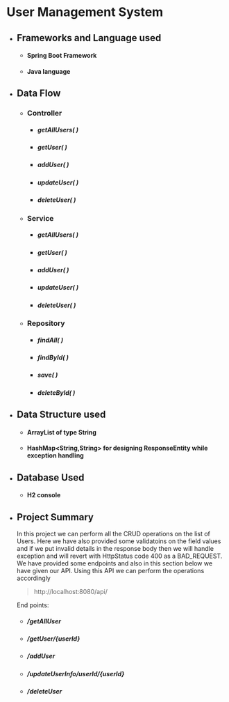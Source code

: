 # User Management System
- ## Frameworks and Language used
  - #### Spring Boot Framework
  - #### Java language
- ## Data Flow
  - ### Controller
     - ##### _getAllUsers( )_   
     - ##### _getUser( )_       
     - ##### _addUser( )_     
     - ##### _updateUser( )_    
     - ##### _deleteUser( )_       
    
  - ### Service
     - ##### _getAllUsers( )_   
     - ##### _getUser( )_       
     - ##### _addUser( )_     
     - ##### _updateUser( )_    
     - ##### _deleteUser( )_  
     
   - ### Repository
     - ##### _findAll( )_   
     - ##### _findById( )_       
     - ##### _save( )_     
     - ##### _deleteById( )_       
     
- ## Data Structure used 
  - #### ArrayList of type String
  - #### HashMap<String,String> for designing ResponseEntity while exception handling
- ## Database Used
  - #### H2 console
- ## Project Summary
  In this project we can perform all the CRUD operations on the list of Users. Here we have also provided some validatoins on the field values and if we put invalid details in 
  the response body then we will handle exception and will revert with HttpStatus code 400 as a BAD_REQUEST. We have provided some endpoints and also in this section below we have given our API. 
  Using this API we can perform the operations accordingly
  
  > http://localhost:8080/api/
  
  End points:
    - ##### /getAllUser
    - ##### /getUser/{userId}
    - ##### /addUser
    - ##### /updateUserInfo/userId/{userId}
    - ##### /deleteUser
